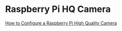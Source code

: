 # Raspberry Pi HQ Camera

[How to Configure a Raspberry Pi High Quality Camera](https://hackernoon.com/polising-raspberry-pi-high-quality-camera-3z113u18)
